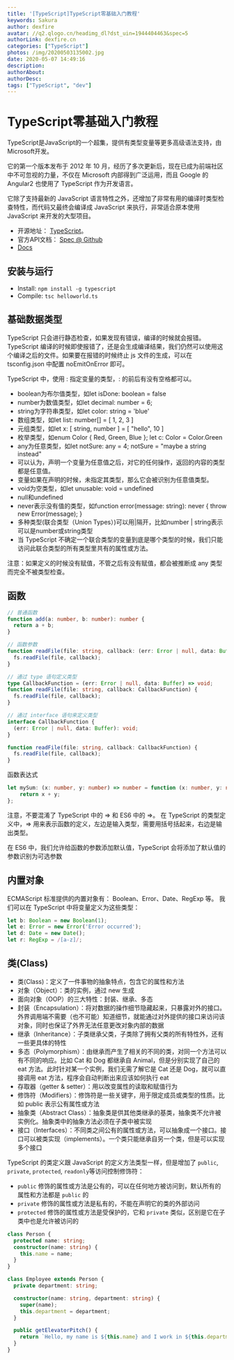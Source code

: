 ```yaml
---
title: '[TypeScript]TypeScript零基础入门教程'
keywords: Sakura
author: dexfire
avatar: //q2.qlogo.cn/headimg_dl?dst_uin=1944404463&spec=5
authorLink: dexfire.cn
categories: ["TypeScript"]
photos: /img/20200503135002.jpg
date: 2020-05-07 14:49:16
description:
authorAbout:
authorDesc:
tags: ["TypeScript", "dev"]
---
```


# TypeScript零基础入门教程

TypeScript是JavaScript的一个超集，提供有类型变量等更多高级语法支持，由Microsoft开发。  

它的第一个版本发布于 2012 年 10 月，经历了多次更新后，现在已成为前端社区中不可忽视的力量，不仅在 Microsoft 内部得到广泛运用，而且 Google 的 Angular2 也使用了 TypeScript 作为开发语言。

它除了支持最新的 JavaScript 语言特性之外，还增加了非常有用的编译时类型检查特性，而代码又最终会编译成 JavaScript 来执行，非常适合原本使用 JavaScript 来开发的大型项目。

- 开源地址： [TypeScript](https://github.com/microsoft/TypeScript)。
- 官方API文档： [Spec @ Github](https://github.com/Microsoft/TypeScript/blob/master/doc/spec.md)
- [Docs](https://www.typescriptlang.org/docs/home.html)

## 安装与运行
- Install: `npm install -g typescript`
- Compile: `tsc helloworld.ts`

## 基础数据类型

TypeScript 只会进行静态检查，如果发现有错误，编译的时候就会报错。TypeScript 编译的时候即使报错了，还是会生成编译结果，我们仍然可以使用这个编译之后的文件。如果要在报错的时候终止 js 文件的生成，可以在 tsconfig.json 中配置 noEmitOnError 即可。

TypeScript 中，使用 : 指定变量的类型，: 的前后有没有空格都可以。

- boolean为布尔值类型，如let isDone: boolean = false
- number为数值类型，如let decimal: number = 6;
- string为字符串类型，如let color: string = 'blue'
- 数组类型，如let list: number[] = [ 1, 2, 3 ]
- 元组类型，如let x: [ string, number ] = [ "hello", 10 ]
- 枚举类型，如enum Color { Red, Green, Blue }; let c: Color = Color.Green
- any为任意类型，如let notSure: any = 4; notSure = "maybe a string instead"
- 可以认为，声明一个变量为任意值之后，对它的任何操作，返回的内容的类型都是任意值。
- 变量如果在声明的时候，未指定其类型，那么它会被识别为任意值类型。
- void为空类型，如let unusable: void = undefined
- null和undefined
- never表示没有值的类型，如function error(message: string): never { throw new Error(message); }
- 多种类型(联合类型（Union Types）)可以用|隔开，比如number | string表示可以是number或string类型
- 当 TypeScript 不确定一个联合类型的变量到底是哪个类型的时候，我们只能访问此联合类型的所有类型里共有的属性或方法。

注意：如果定义的时候没有赋值，不管之后有没有赋值，都会被推断成 any 类型而完全不被类型检查。


## 函数


```ts
// 普通函数
function add(a: number, b: number): number {
  return a + b;
}

// 函数参数
function readFile(file: string, callback: (err: Error | null, data: Buffer) => void) {
  fs.readFile(file, callback);
}

// 通过 type 语句定义类型
type CallbackFunction = (err: Error | null, data: Buffer) => void;
function readFile(file: string, callback: CallbackFunction) {
  fs.readFile(file, callback);
}

// 通过 interface 语句来定义类型
interface CallbackFunction {
  (err: Error | null, data: Buffer): void;
}

function readFile(file: string, callback: CallbackFunction) {
  fs.readFile(file, callback);
}
```

函数表达式

```ts
let mySum: (x: number, y: number) => number = function (x: number, y: number): number {
    return x + y;
};
```

注意，不要混淆了 TypeScript 中的 => 和 ES6 中的 =>。
在 TypeScript 的类型定义中，=> 用来表示函数的定义，左边是输入类型，需要用括号括起来，右边是输出类型。

在 ES6 中，我们允许给函数的参数添加默认值，TypeScript 会将添加了默认值的参数识别为可选参数

## 内置对象

ECMAScript 标准提供的内置对象有：
Boolean、Error、Date、RegExp 等。
我们可以在 TypeScript 中将变量定义为这些类型：
```ts
let b: Boolean = new Boolean(1);
let e: Error = new Error('Error occurred');
let d: Date = new Date();
let r: RegExp = /[a-z]/;
```

## 类(Class)

- 类(Class)：定义了一件事物的抽象特点，包含它的属性和方法
- 对象（Object）：类的实例，通过 new 生成
- 面向对象（OOP）的三大特性：封装、继承、多态
- 封装（Encapsulation）：将对数据的操作细节隐藏起来，只暴露对外的接口。外界调用端不需要（也不可能）知道细节，就能通过对外提供的接口来访问该对象，同时也保证了外界无法任意更改对象内部的数据
- 继承（Inheritance）：子类继承父类，子类除了拥有父类的所有特性外，还有一些更具体的特性
- 多态（Polymorphism）：由继承而产生了相关的不同的类，对同一个方法可以有不同的响应。比如 Cat 和 Dog 都继承自 Animal，但是分别实现了自己的 eat 方法。此时针对某一个实例，我们无需了解它是 Cat 还是 Dog，就可以直接调用 eat 方法，程序会自动判断出来应该如何执行 eat
- 存取器（getter & setter）：用以改变属性的读取和赋值行为
- 修饰符（Modifiers）：修饰符是一些关键字，用于限定成员或类型的性质。比如 public 表示公有属性或方法
- 抽象类（Abstract Class）：抽象类是供其他类继承的基类，抽象类不允许被实例化。抽象类中的抽象方法必须在子类中被实现
- 接口（Interfaces）：不同类之间公有的属性或方法，可以抽象成一个接口。接口可以被类实现（implements）。一个类只能继承自另一个类，但是可以实现多个接口

TypeScript 的类定义跟 JavaScript 的定义方法类型一样，但是增加了 `public`, `private`, `protected`, `readonly`等访问控制修饰符：

- `public` 修饰的属性或方法是公有的，可以在任何地方被访问到，默认所有的属性和方法都是 `public` 的
- `private` 修饰的属性或方法是私有的，不能在声明它的类的外部访问
- `protected` 修饰的属性或方法是受保护的，它和 `private` 类似，区别是它在子类中也是允许被访问的

```ts
class Person {
  protected name: string;
  constructor(name: string) {
    this.name = name;
  }
}

class Employee extends Person {
  private department: string;

  constructor(name: string, department: string) {
    super(name);
    this.department = department;
  }

  public getElevatorPitch() {
    return `Hello, my name is ${this.name} and I work in ${this.department}.`;
  }
}
```